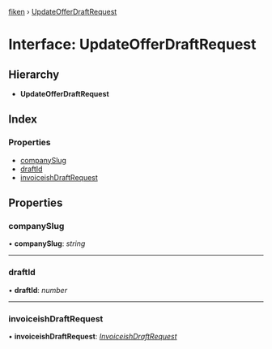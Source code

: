 [fiken](../README.md) › [UpdateOfferDraftRequest](updateofferdraftrequest.md)

# Interface: UpdateOfferDraftRequest

## Hierarchy

* **UpdateOfferDraftRequest**

## Index

### Properties

* [companySlug](updateofferdraftrequest.md#companyslug)
* [draftId](updateofferdraftrequest.md#draftid)
* [invoiceishDraftRequest](updateofferdraftrequest.md#invoiceishdraftrequest)

## Properties

###  companySlug

• **companySlug**: *string*

___

###  draftId

• **draftId**: *number*

___

###  invoiceishDraftRequest

• **invoiceishDraftRequest**: *[InvoiceishDraftRequest](invoiceishdraftrequest.md)*
